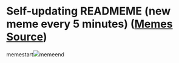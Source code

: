 # Self-updating READMEME (new meme every 5 minutes) ([Memes Source](https://bramses.notion.site/a49c1e962b7646879176ac3b327b6533?v=4d1eda54b170483cb03a40f257231764))

memestart![](https://www.notion.so/image/https%3A%2F%2Fs3-us-west-2.amazonaws.com%2Fsecure.notion-static.com%2F528b3a24-308c-4078-83f8-55576bf0829b%2F4D121EC9-5FD4-4D4C-81B1-15BCDF2F40CE.jpeg?table=block&id=4e41d22d-27bf-498f-9a20-341688a30918&cache=v2)memeend

